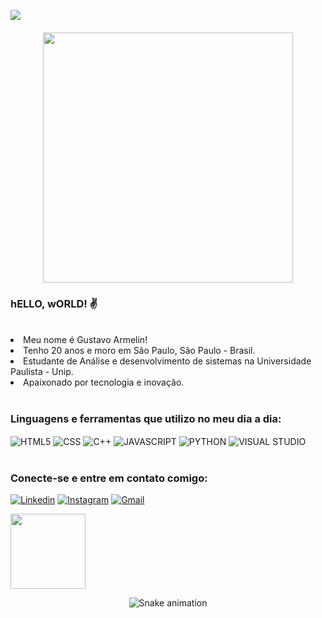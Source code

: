 ![](https://komarev.com/ghpvc/?username=armelingu-github-armelingu&color=blue)

<h4 align="center">
  
<img height="400px" widht="800px"
 src="https://user-images.githubusercontent.com/101829664/168493028-fc295d8e-e2e2-420d-b5bd-69711e9bfb6a.gif">

### hELLO, wORLD! ✌
<br> 
  
<li>Meu nome é Gustavo Armelin!</li> 
 
<li>Tenho 20 anos e moro em São Paulo, São Paulo - Brasil.</li>
 
<li>Estudante de Análise e desenvolvimento de sistemas na Universidade Paulista - Unip.</li>
 
<li>Apaixonado por tecnologia e inovação.</li>

<br>
 
### Linguagens e ferramentas que utilizo no meu dia a dia:
<div style="display: inline_block">
  <img align="center" alt="HTML5" src="https://img.shields.io/badge/HTML5-E34F26?style=for-the-badge&logo=html5&logoColor=white"/>
  <img align="center" alt="CSS" src="https://img.shields.io/badge/CSS-239120?&style=for-the-badge&logo=css3&logoColor=white"/>
  <img align="center" alt="C++" src="https://img.shields.io/badge/C%2B%2B-00599C?style=for-the-badge&logo=c%2B%2B&logoColor=white"/>
  <img align="center" alt="JAVASCRIPT" src="https://img.shields.io/badge/JavaScript-F7DF1E?style=for-the-badge&logo=javascript&logoColor=black"/>
  <img align="center" alt="PYTHON" src="https://img.shields.io/badge/Python-3776AB?style=for-the-badge&logo=python&logoColor=white"/>
  <img align="center" alt="VISUAL STUDIO" src="https://img.shields.io/badge/Visual_Studio_Code-0078D4?style=for-the-badge&logo=visual%20studio%20code&logoColor=white"/>
<div><br/>
  

### Conecte-se e entre em contato comigo: 
[![Linkedin](https://img.shields.io/badge/LinkedIn-0077B5?style=for-the-badge&logo=linkedin&logoColor=white
)](https://www.linkedin.com/in/gustavoarmelin/)
[![Instagram](https://img.shields.io/badge/Instagram-E4405F?style=for-the-badge&logo=instagram&logoColor=white
)](https://www.instagram.com/armelingu/)
[![Gmail](https://img.shields.io/badge/Gmail-D14836?style=for-the-badge&logo=gmail&logoColor=white
)](https://mail.google.com/mail/u/0/?tab=rm&ogbl#inbox)
  
<div align="left">
  <img height="120em" src="https://github-readme-stats.vercel.app/api?username=armelingu&hide_title=true&hide_border=true&show_icons=trueline_height=21&text_color=fff&icon_color=00cfe5&bg_color=0,0c0931,1d1856,e80074,c200db&theme=graywhite" />
</div>
  
 </td>
<td valign="top">
                
 
 <div align="center">

  ![Snake animation](https://github.com/juxxnn/juxxnn/blob/output/github-contribution-grid-snake.svg)

</div> 
  


  
  
